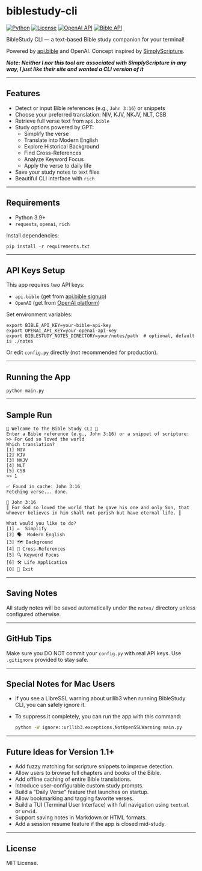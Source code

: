 # biblestudy-cli

[![Python](https://img.shields.io/badge/Python-3.9%2B-blue.svg)](https://www.python.org/)
[![License](https://img.shields.io/badge/License-MIT-green.svg)](LICENSE)
[![OpenAI API](https://img.shields.io/badge/API-OpenAI-blue.svg)](https://openai.com/)
[![Bible API](https://img.shields.io/badge/API-api.bible-blue.svg)](https://docs.api.bible/)

BibleStudy CLI — a text-based Bible study companion for your terminal!

Powered by [api.bible](https://docs.api.bible/) and OpenAI. Concept inspired by [SimplyScripture](https://mysimplyscripture.com/).

**<em>Note: Neither I nor this tool are associated with SimplyScripture in any way, I just like their site and wanted a CLI version of it</em>**

---

## Features

- Detect or input Bible references (e.g., `John 3:16`) or snippets
- Choose your preferred translation: NIV, KJV, NKJV, NLT, CSB
- Retrieve full verse text from `api.bible`
- Study options powered by GPT:
  - Simplify the verse
  - Translate into Modern English
  - Explore Historical Background
  - Find Cross-References
  - Analyze Keyword Focus
  - Apply the verse to daily life
- Save your study notes to text files
- Beautiful CLI interface with `rich`

---

## Requirements

- Python 3.9+
- `requests`, `openai`, `rich`

Install dependencies:

```
pip install -r requirements.txt
```

---

## API Keys Setup

This app requires two API keys:

- `api.bible` (get from [api.bible signup](https://docs.api.bible/))
- `OpenAI` (get from [OpenAI platform](https://platform.openai.com/account/api-keys))

Set environment variables:

```
export BIBLE_API_KEY=your-bible-api-key
export OPENAI_API_KEY=your-openai-api-key
export BIBLESTUDY_NOTES_DIRECTORY=your/notes/path  # optional, default is ./notes
```

Or edit `config.py` directly (not recommended for production).

---

## Running the App

```
python main.py
```

---

## Sample Run

```
📖 Welcome to the Bible Study CLI 📖
Enter a Bible reference (e.g., John 3:16) or a snippet of scripture:
>> For God so loved the world
Which translation?
[1] NIV
[2] KJV
[3] NKJV
[4] NLT
[5] CSB
>> 1

✅ Found in cache: John 3:16
Fetching verse... done.

📜 John 3:16
║ For God so loved the world that he gave his one and only Son, that whoever believes in him shall not perish but have eternal life. ║

What would you like to do?
[1] ✏️  Simplify
[2] 🗣️  Modern English
[3] 🗺️ Background
[4] 🔗 Cross-References
[5] 🔍 Keyword Focus
[6] 🛠️ Life Application
[0] 🚪 Exit
```

---

## Saving Notes

All study notes will be saved automatically under the `notes/` directory unless configured otherwise.

---

## GitHub Tips

Make sure you DO NOT commit your `config.py` with real API keys.
Use `.gitignore` provided to stay safe.

---

## Special Notes for Mac Users

- If you see a LibreSSL warning about urllib3 when running BibleStudy CLI, you can safely ignore it.
- To suppress it completely, you can run the app with this command:

  ```bash
  python -W ignore::urllib3.exceptions.NotOpenSSLWarning main.py

---

## Future Ideas for Version 1.1+

- Add fuzzy matching for scripture snippets to improve detection.
- Allow users to browse full chapters and books of the Bible.
- Add offline caching of entire Bible translations.
- Introduce user-configurable custom study prompts.
- Build a "Daily Verse" feature that launches on startup.
- Allow bookmarking and tagging favorite verses.
- Build a TUI (Terminal User Interface) with full navigation using `textual` or `urwid`.
- Support saving notes in Markdown or HTML formats.
- Add a session resume feature if the app is closed mid-study.

---

## License

MIT License.